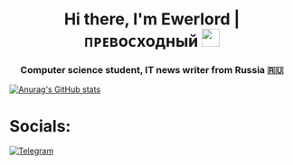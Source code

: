 <h1 align="center">Hi there, I'm Ewerlord | ᴨᴩᴇʙоᴄходный</a> 
<img src="https://github.com/blackcater/blackcater/raw/main/images/Hi.gif" height="32"/></h1>
<h3 align="center">Computer science student, IT news writer from Russia &#127479;&#127482;</h3>

[![Anurag's GitHub stats](https://github-readme-stats.vercel.app/api?username=Ewerlord_prev)](https://github.com/anuraghazra/github-readme-stats)

<h1>Socials:</h1>

[![Telegram](https://img.shields.io/badge/-Telegram-090909?style=for-the-badge&logo=telegram&logoColor=27A0D9)](https://t.me/Ewerlord_prev)
